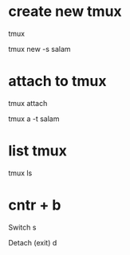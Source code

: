 # create new tmux

tmux 

tmux new -s salam


# attach to tmux

tmux attach

tmux a -t salam

# list tmux

tmux ls


# cntr + b

Switch                    s

Detach (exit)             d


